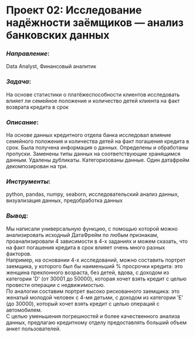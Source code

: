 # Проект 02: Исследование надёжности заёмщиков — анализ банковских данных

### *Направление*: 
Data Analyst, Финансовый аналитик

### *Задача*: 
На основе статистики о платёжеспособности клиентов исследовать влияет ли семейное положение и количество детей клиента на факт возврата кредита в срок

### *Описание*:
На основе данных кредитного отдела банка исследовал влияние семейного положения и количества детей на факт погашения кредита в срок. Была получена информация о данных. Определены и обработаны пропуски. Заменены типы данных на соответствующие хранящимся данным. Удалены дубликаты. Категоризованы данные. Один датафрейм декомпозирован на три.

### *Инструменты*: 
python, pandas, numpy, seaborn, исследовательский анализ данных, визуализация данных, предобработка данных

### *Вывод*:
Мы написали универсальную функцию, с помощью которой можно анализировать исходный ДатаФрейм по любым признакам, проанализировали 4 зависимости в 4-х заданиях и можем сказать, что на факт погашения кредита в срок влияет очень много разных факторов.<br>
Например, на основании 4-х исследований, можно составить портрет заемщика, у которого был бы наименьший % просрочки кредита: это женщина преклонного возраста, без детей, вдова, с доходом из категории 'D' (от 30001 до 50000), которая хочет взять кредит с целью провести операции с недвижимостью.<br>
По аналогии составим портрет высоко рискованного заемщика: это женатый молодой человек с 4-мя детьми, с доходом из категории 'E' (до 30000), который хочет взять кредит с целью операций с автомобилем.<br>
С целью уменьшения погрешностей и более качественного анализа данных, предлагаю кредитному отделу предоставлять больший объем анкет пользователей.

